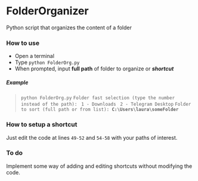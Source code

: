 # FolderOrganizer
Python script that organizes the content of a folder

### How to use
- Open a terminal
- Type `python FolderOrg.py`
- When prompted, input **full path** of folder to organize or ***shortcut***
##### Example
> `python FolderOrg.py`
> `Folder fast selection (type the number instead of the path):`
> ` 1 - Downloads`
> ` 2 - Telegram Desktop`
> `Folder to sort (full path or from list): `**`C:\Users\laura\someFolder`**

### How to setup a shortcut
Just edit the code at lines `49-52` and `54-58` with your paths of interest.

### To do
Implement some way of adding and editing shortcuts without modifying the code.
